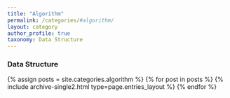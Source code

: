 ```yaml
---
title: "Algorithm"
permalink: /categories/#algorithm/
layout: category
author_profile: true
taxonomy: Data Structure
---
```


### Data Structure

{% assign posts = site.categories.algorithm %}
{% for post in posts %} {% include archive-single2.html type=page.entries_layout %} {% endfor %}